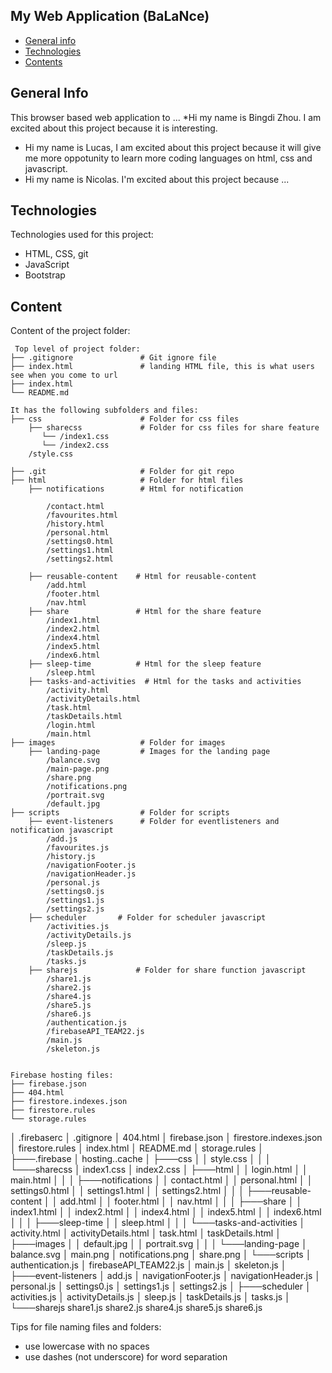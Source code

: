 ## My Web Application (BaLaNce)

* [General info](#general-info)
* [Technologies](#technologies)
* [Contents](#content)

## General Info
This browser based web application to ...
*Hi my name is Bingdi Zhou. I am excited about this project because it is interesting.
* Hi my name is Lucas, I am excited about this project because it will give me more oppotunity to learn more coding languages on html, css and javascript.
* Hi my name is Nicolas. I'm excited about this project because ...
	
## Technologies
Technologies used for this project:
* HTML, CSS, git
* JavaScript
* Bootstrap 
	
## Content
Content of the project folder:

```
 Top level of project folder: 
├── .gitignore               # Git ignore file
├── index.html               # landing HTML file, this is what users see when you come to url
├── index.html   
└── README.md

It has the following subfolders and files:
├── css                      # Folder for css files
    ├── sharecss             # Folder for css files for share feature
       └── /index1.css
       └── /index2.css
    /style.css

├── .git                     # Folder for git repo
├── html                     # Folder for html files
    ├── notifications        # Html for notification
    	
        /contact.html
	    /favourites.html
	    /history.html
	    /personal.html
	    /settings0.html
	    /settings1.html
	    /settings2.html
    
    ├── reusable-content    # Html for reusable-content
    	/add.html
	    /footer.html
	    /nav.html
    ├── share               # Html for the share feature
    	/index1.html
	    /index2.html
	    /index4.html
	    /index5.html
	    /index6.html
    ├── sleep-time          # Html for the sleep feature
    	/sleep.html
    ├── tasks-and-activities  # Html for the tasks and activities
    	/activity.html
	    /activityDetails.html
	    /task.html
	    /taskDetails.html
        /login.html
        /main.html
├── images                   # Folder for images
    ├── landing-page         # Images for the landing page
    	/balance.svg
	    /main-page.png
	    /share.png
	    /notifications.png
        /portrait.svg	
        /default.jpg              
├── scripts                  # Folder for scripts
    ├── event-listeners      # Folder for eventlisteners and notification javascript
    	/add.js
	    /favourites.js
	    /history.js
	    /navigationFooter.js
	    /navigationHeader.js
	    /personal.js
	    /settings0.js
	    /settings1.js
	    /settings2.js
    ├── scheduler  	    # Folder for scheduler javascript
    	/activities.js
	    /activityDetails.js
	    /sleep.js
	    /taskDetails.js
	    /tasks.js
    ├── sharejs             # Folder for share function javascript
    	/share1.js
	    /share2.js
	    /share4.js
	    /share5.js
	    /share6.js
        /authentication.js
        /firebaseAPI_TEAM22.js
        /main.js
        /skeleton.js


Firebase hosting files: 
├── firebase.json
├── 404.html
├── firestore.indexes.json
├── firestore.rules
└── storage.rules

```






│   .firebaserc
│   .gitignore
│   404.html
│   firebase.json
│   firestore.indexes.json
│   firestore.rules
│   index.html
│   README.md
│   storage.rules
│
├───.firebase
│       hosting..cache
│
├───css
│   │   style.css
│   │
│   └───sharecss
│           index1.css
│           index2.css
│
├───html
│   │   login.html
│   │   main.html
│   │
│   ├───notifications
│   │       contact.html
│   │       personal.html
│   │       settings0.html
│   │       settings1.html
│   │       settings2.html
│   │
│   ├───reusable-content
│   │       add.html
│   │       footer.html
│   │       nav.html
│   │
│   ├───share
│   │       index1.html
│   │       index2.html
│   │       index4.html
│   │       index5.html
│   │       index6.html
│   │
│   ├───sleep-time
│   │       sleep.html
│   │
│   └───tasks-and-activities
│           activity.html
│           activityDetails.html
│           task.html
│           taskDetails.html
│
├───images
│   │   default.jpg
│   │   portrait.svg
│   │
│   └───landing-page
│           balance.svg
│           main.png
│           notifications.png
│           share.png
│
└───scripts
    │   authentication.js
    │   firebaseAPI_TEAM22.js
    │   main.js
    │   skeleton.js
    │
    ├───event-listeners
    │       add.js
    │       navigationFooter.js
    │       navigationHeader.js
    │       personal.js
    │       settings0.js
    │       settings1.js
    │       settings2.js
    │
    ├───scheduler
    │       activities.js
    │       activityDetails.js
    │       sleep.js
    │       taskDetails.js
    │       tasks.js
    │
    └───sharejs
            share1.js
            share2.js
            share4.js
            share5.js
            share6.js

Tips for file naming files and folders:
* use lowercase with no spaces
* use dashes (not underscore) for word separation

